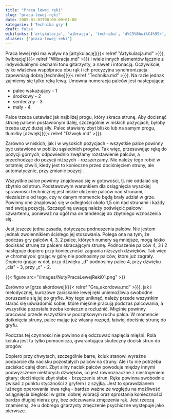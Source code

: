 ```yaml
---
title: "Praca lewej ręki"
slug: "praca-lewej-ręki"
date: 2005-01-01T00:00:00+01:00
kategorie: ['Technika gry']
draft: false
wikilinks: ['artykulacja', 'wibracja', 'technika', 'd%C5%BAwi%C4%99k', 'Grafika:NutyPracaLewejReki01.png', 'gra_akordowa']
aliases: ['praca-lewej-reki']
---
```

Praca lewej ręki ma wpływ na [artykulację]({{< relref "Artykulacja.md" >}}),
[wibrację]({{< relref "Wibracja.md" >}}) i wiele innych elementów łącznie z
indywidualnymi cechami tonu gitarzysty, a nawet i intonacją. Oczywiście,
tylko właściwa współpraca obu rąk i ich precyzyjna synchronizacja
zapewniają dobrą [technikę]({{< relref "Technika.md" >}}). Na razie jednak
zajmiemy się tylko ręką lewą. Umowna numeracja palców jest następująca:

  - palec wskazujący - 1
  - środkowy - 2
  - serdeczny - 3
  - mały - 4

Palce trzeba ustawiać jak najbliżej progu, który skraca strunę. Aby
docisnąć strunę palcem postawionym dalej, szczególnie w niskich
pozycjach, byłoby trzeba użyć dużej siły. Palec stawiany zbyt blisko lub
na samym progu, tłumiłby [dźwięk]({{< relref "Dźwięk.md" >}}).

Zarówno w niskich, jak i w wysokich pozycjach - wszystkie palce powinny
być ustawione w pobliżu sąsiednich progów. Tak więc, przesuwając rękę do
pozycji górnych, odpowiednio zwężamy rozstawienie palców, a przechodząc
do pozycji niższych - rozszerzamy. Nie należy tego robić w ostatniej
chwili, kiedy jest to konieczne przed dociśnięciem struny, ale
automatycznie, przy zmianie pozycji.

Wszystkie palce powinny znajdować się w gotowości, tj. nie oddalać się
zbytnio od strun. Podstawowym warunkiem dla osiągnięcia wysokiej
sprawności technicznej jest niskie ułożenie palców nad strunami,
niezależnie od tego, czy w danym momencie będą brały udział w grze.
Powinny one znajdować się w odległości około 1,5 cm nad strunami i każdy
nad swoją pozycją. Szczególną uwagę należy poświęcić palcowi czwartemu,
ponieważ na ogół ma on tendencję do zbytniego wznoszenia się.

Jest jeszcze jedna zasada, dotycząca podnoszenia palców. Nie jestem
jednak zwolennikiem ścisłego jej stosowania. Polega ona na tym, że
podczas gry palców 4, 3, 2 palce, których numery są mniejsze, mogą lekko
dociskać strunę za palcem skracającym strunę. Podnoszenie palców 4, 3 i
2 następuje dopiero przy konieczności zagrania niższych dźwięków. Tak
więc w chromalyce: grając w górę nie podnosimy palców, które już
zagrały. Dopiero grając w dół, przy dźwięku „d" podnosimy palec 4, przy
dźwięku „cis" - 3, przy „c" - 2.

{{< figure src="/images/NutyPracaLewejReki01.png" >}}

Zarówno w [grze akordowej]({{< relref "Gra_akordowa.md" >}}), jak i melodycznej,
kurczowe zaciskanie lewej ręki uniemożliwia swobodne poruszanie się jej
po gryfie. Aby tego uniknąć, należy przede wszystkim starać się
uświadomić sobie, które mięśnie pracują podczas palcowania, a wszystkie
pozostałe trzeba koniecznie rozluźnić. Mięśnie powinny pracować przede
wszystkim w początkowym ruchu palca. W momencie dotknięcia struny, palec
mając już własny rozpęd, łatwiej dociśnie strunę do gryfu.

Podczas tej czynności nie powinno się odczuwać napięcia mięśni. Rola
kciuka jest tu tylko pomocnicza, gwarantująca skuteczny docisk strun do
progów.

Dopiero przy chwytach, szczególnie barre, kciuk stanowi wyraźne
podparcie dla nacisku pozostałych palców na struny. Ale i tu nie
potrzeba zaciskać całej dłoni. Zbyt silny nacisk palców powoduje między
innymi podwyższenie niektórych dźwięków, co jest równoznaczne z
niestrojeniem gitary; dociśnięcie zbyt słabe - brzęczenie strun. Ręka
powinna swobodnie zwisać z punktu styczności z gryfem i z szyjką. Jest
to sprawdzianem luźnego operowania lewa ręką - bardzo ważne ze względu
na możliwość osiągnięcia biegłości w grze, dobrej wibracji oraz
sprostania konieczności bardzo długiej nieraz gry, bez odczuwania
zmęczenia rąk. Jest rzeczą znamienną, że u dobrego gitarzysty zmęczenie
psychiczne występuje jako pierwsze.

